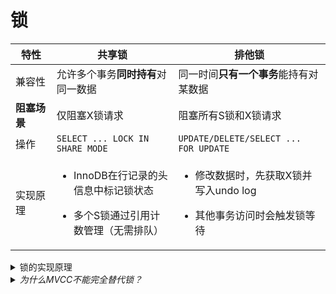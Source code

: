 # 锁

<table><thead><tr><th width="105.6666259765625">特性</th><th width="338">共享锁</th><th width="333">排他锁</th></tr></thead><tbody><tr><td>兼容性</td><td>允许多个事务<strong>同时持有</strong>对同一数据</td><td>同一时间<strong>只有一个事务</strong>能持有对某数据</td></tr><tr><td><strong>阻塞场景</strong></td><td>仅阻塞X锁请求</td><td>阻塞所有S锁和X锁请求</td></tr><tr><td>操作</td><td><code>SELECT ... LOCK IN SHARE MODE</code></td><td><code>UPDATE/DELETE/SELECT ... FOR UPDATE</code></td></tr><tr><td>实现原理</td><td><ul><li>InnoDB在行记录的头信息中标记锁状态</li></ul><ul><li>多个S锁通过引用计数管理（无需排队）</li></ul></td><td><ul><li>修改数据时，先获取X锁并写入undo log</li></ul><ul><li>其他事务访问时会触发锁等待</li></ul></td></tr></tbody></table>

<details>

<summary>锁的实现原理</summary>

* 锁本质上是一个**等待队列**，记录事务ID和锁模式
* 通过位图（bitmap）管理行锁，存储在**事务系统内存区**

</details>

<details>

<summary><em>为什么MVCC不能完全替代锁？</em></summary>

1.  两个事务同时修改同一行数据时，**写-写冲突无法避免**



    ```
    -- 事务A和事务B同时执行：
    UPDATE accounts SET balance = balance + 100 WHERE id = 1;
    -- 后提交的事务会覆盖前一个事务的修改（丢失更新）
    ```
2. 当前读（for update）必须加锁（强制读最新数据）
3.  唯一性检查



    ```
    INSERT INTO users (username) VALUES ('alice');
    -- 必须加锁检查是否有其他事务正在插入相同的'username'
    ```

</details>

